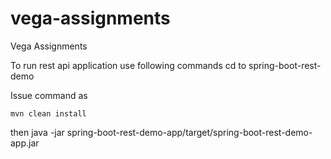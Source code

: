 # vega-assignments
Vega Assignments


To run rest api application use following commands
cd to spring-boot-rest-demo

Issue command as 

	mvn clean install

then
	java -jar spring-boot-rest-demo-app/target/spring-boot-rest-demo-app.jar




